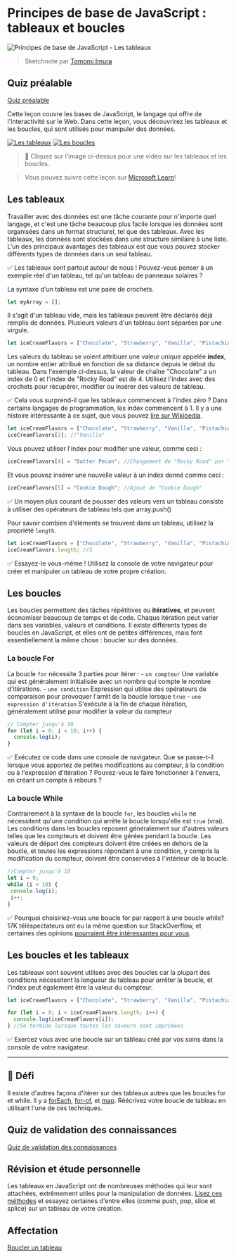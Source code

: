 # Principes de base de JavaScript : tableaux et boucles

![Principes de base de JavaScript - Les tableaux](/sketchnotes/webdev101-js-arrays.png)
> Sketchnote par [Tomomi Imura](https://twitter.com/girlie_mac)

## Quiz préalable
[Quiz préalable](https://happy-mud-02d95f10f.azurestaticapps.net/quiz/13?loc=fr)

Cette leçon couvre les bases de JavaScript, le langage qui offre de l'interactivité sur le Web. Dans cette leçon, vous découvrirez les tableaux et les boucles, qui sont utilisés pour manipuler des données.

[![Les tableaux](https://img.youtube.com/vi/1U4qTyq02Xw/0.jpg)](https://youtube.com/watch?v=1U4qTyq02Xw "Les tableaux")
[![Les boucles](https://img.youtube.com/vi/Eeh7pxtTZ3k/0.jpg)](https://www.youtube.com/watch?v=Eeh7pxtTZ3k "Les boucles")
> 🎥 Cliquez sur l'image ci-dessus pour une vidéo sur les tableaux et les boucles.

> Vous pouvez suivre cette leçon sur [Microsoft Learn](https://docs.microsoft.com/learn/modules/web-development-101-arrays/?WT.mc_id=academic-13441-cxa)!
## Les tableaux

Travailler avec des données est une tâche courante pour n'importe quel langage, et c'est une tâche beaucoup plus facile lorsque les données sont organisées dans un format structurel, tel que des tableaux. Avec les tableaux, les données sont stockées dans une structure similaire à une liste. L'un des principaux avantages des tableaux est que vous pouvez stocker différents types de données dans un seul tableau.

✅ Les tableaux sont partout autour de nous ! Pouvez-vous penser à un exemple réel d'un tableau, tel qu'un tableau de panneaux solaires ?

La syntaxe d'un tableau est une paire de crochets.

```javascript
let myArray = [];
```

Il s'agit d'un tableau vide, mais les tableaux peuvent être déclarés déjà remplis de données. Plusieurs valeurs d'un tableau sont séparées par une virgule.

```javascript
let iceCreamFlavors = ["Chocolate", "Strawberry", "Vanilla", "Pistachio", "Rocky Road"];
```

Les valeurs du tableau se voient attribuer une valeur unique appelée **index**, un nombre entier attribué en fonction de sa distance depuis le début du tableau. Dans l'exemple ci-dessus, la valeur de chaîne "Chocolate" a un index de 0 et l'index de "Rocky Road" est de 4. Utilisez l'index avec des crochets pour récupérer, modifier ou insérer des valeurs de tableau.

✅ Cela vous surprend-il que les tableaux commencent à l'index zéro ? Dans certains langages de programmation, les index commencent à 1. Il y a une histoire intéressante à ce sujet, que vous pouvez [lire sur Wikipedia](https://en.wikipedia.org/wiki/Zero-based_numbering).

```javascript
let iceCreamFlavors = ["Chocolate", "Strawberry", "Vanilla", "Pistachio", "Rocky Road"];
iceCreamFlavors[2]; //"Vanilla"
```

Vous pouvez utiliser l'index pour modifier une valeur, comme ceci :

```javascript
iceCreamFlavors[4] = "Butter Pecan"; //Changement de "Rocky Road" par "Butter Pecan"
```

Et vous pouvez insérer une nouvelle valeur à un index donné comme ceci :

```javascript
iceCreamFlavors[5] = "Cookie Dough"; //Ajout de "Cookie Dough"
```

✅ Un moyen plus courant de pousser des valeurs vers un tableau consiste à utiliser des opérateurs de tableau tels que array.push()

Pour savoir combien d'éléments se trouvent dans un tableau, utilisez la propriété `length`.

```javascript
let iceCreamFlavors = ["Chocolate", "Strawberry", "Vanilla", "Pistachio", "Rocky Road"];
iceCreamFlavors.length; //5
```

✅ Essayez-le vous-même ! Utilisez la console de votre navigateur pour créer et manipuler un tableau de votre propre création.

## Les boucles

Les boucles permettent des tâches répétitives ou **itératives**, et peuvent économiser beaucoup de temps et de code. Chaque itération peut varier dans ses variables, valeurs et conditions. Il existe différents types de boucles en JavaScript, et elles ont de petites différences, mais font essentiellement la même chose : boucler sur des données.

### La boucle For

La boucle `for` nécessite 3 parties pour itérer :
    - `un compteur` Une variable qui est généralement initialisée avec un nombre qui compte le nombre d'itérations.
    - `une condition` Expression qui utilise des opérateurs de comparaison pour provoquer l'arrêt de la boucle lorsque `true`
    - `une expression d'itération` S'exécute à la fin de chaque itération, généralement utilisé pour modifier la valeur du compteur
  
```javascript
// Compter jusqu'à 10
for (let i = 0; i < 10; i++) {
  console.log(i);
}
```

✅ Exécutez ce code dans une console de navigateur. Que se passe-t-il lorsque vous apportez de petites modifications au compteur, à la condition ou à l'expression d'itération ? Pouvez-vous le faire fonctionner à l'envers, en créant un compte à rebours ?

### La boucle While

Contrairement à la syntaxe de la boucle `for`, les boucles `while` ne nécessitent qu'une condition qui arrête la boucle lorsqu'elle est `true` (vrai). Les conditions dans les boucles reposent généralement sur d'autres valeurs telles que les compteurs et doivent être gérées pendant la boucle. Les valeurs de départ des compteurs doivent être créées en dehors de la boucle, et toutes les expressions répondant à une condition, y compris la modification du compteur, doivent être conservées à l'intérieur de la boucle.

```javascript
//Compter jusqu'à 10
let i = 0;
while (i < 10) {
 console.log(i);
 i++;
}
```

✅ Pourquoi choisiriez-vous une boucle for par rapport à une boucle while? 17K téléspectateurs ont eu la même question sur StackOverflow, et certaines des opinions [pourraient être intéressantes pour vous](https://stackoverflow.com/questions/39969145/while-loops-vs-for-loops-in-javascript).

## Les boucles et les tableaux

Les tableaux sont souvent utilisés avec des boucles car la plupart des conditions nécessitent la longueur du tableau pour arrêter la boucle, et l'index peut également être la valeur du compteur.

```javascript
let iceCreamFlavors = ["Chocolate", "Strawberry", "Vanilla", "Pistachio", "Rocky Road"];

for (let i = 0; i < iceCreamFlavors.length; i++) {
  console.log(iceCreamFlavors[i]);
} //Se termine lorsque toutes les saveurs sont imprimées
```

✅ Exercez vous avec une boucle sur un tableau créé par vos soins dans la console de votre navigateur. 

---

## 🚀 Défi

Il existe d'autres façons d'itérer sur des tableaux autres que les boucles for et while. Il y a [forEach](https://developer.mozilla.org/docs/Web/JavaScript/Reference/Global_Objects/Array/forEach), [for-of](https://developer.mozilla.org/docs/Web/JavaScript/Reference/Statements/for...of), et [map](https://developer.mozilla.org/docs/Web/JavaScript/Reference/Global_Objects/Array/map). Réécrivez votre boucle de tableau en utilisant l'une de ces techniques.

## Quiz de validation des connaissances
[Quiz de validation des connaissances](https://happy-mud-02d95f10f.azurestaticapps.net/quiz/14?loc=fr)


## Révision et étude personnelle

Les tableaux en JavaScript ont de nombreuses méthodes qui leur sont attachées, extrêmement utiles pour la manipulation de données. [Lisez ces méthodes](https://developer.mozilla.org/docs/Web/JavaScript/Reference/Global_Objects/Array) et essayez certaines d'entre elles (comme push, pop, slice et splice) sur un tableau de votre création.

## Affectation

[Boucler un tableau](assignment.fr.md)
